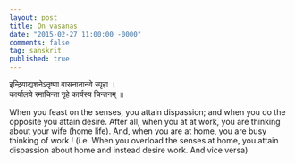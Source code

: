 ```yaml
---
layout: post
title: On vasanas
date: "2015-02-27 11:00:00 -0000"
comments: false
tag: sanskrit
published: true
---
```



इन्द्रियाद्यशनेऽतृष्णा वासनातानवे स्पृहा ।  
कार्यालये रमाचिन्ता गृहे कार्यस्य चिन्तनम् ॥

When you feast on the senses, you attain dispassion; and when you do the opposite you attain desire. After all, when you at at work, you are thinking about your wife (home life). And, when you are at home, you are busy thinking of work !  (i.e. When you overload the senses at home, you attain dispassion about home and instead desire work. And vice versa)
